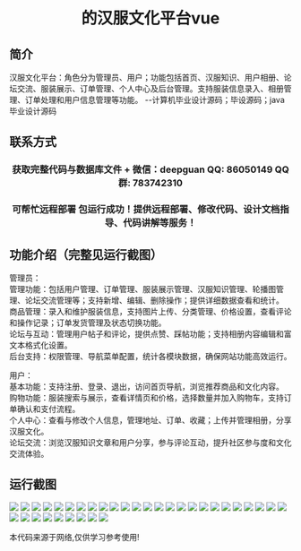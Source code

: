 <p><h1 align="center">的汉服文化平台vue</h1></p>

## 简介
汉服文化平台：角色分为管理员、用户；功能包括首页、汉服知识、用户相册、论坛交流、服装展示、订单管理、个人中心及后台管理。支持服装信息录入、相册管理、订单处理和用户信息管理等功能。    --计算机毕业设计源码；毕设源码；java毕业设计源码


## 联系方式
<p><h3 align="center">获取完整代码与数据库文件 + 微信：deepguan QQ: 86050149 QQ群: 783742310</h3></p>
<p><h3 align="center">可帮忙远程部署 包运行成功！提供远程部署、修改代码、设计文档指导、代码讲解等服务！</h3></p>

## 功能介绍（完整见运行截图）
管理员：  
管理功能：包括用户管理、订单管理、服装展示管理、汉服知识管理、轮播图管理、论坛交流管理等；支持新增、编辑、删除操作；提供详细数据查看和统计。  
商品管理：录入和维护服装信息，支持图片上传、分类管理、价格设置，查看评论和操作记录；订单发货管理及状态切换功能。  
论坛与互动：管理用户帖子和评论，提供点赞、踩帖功能；支持相册内容编辑和富文本格式化设置。  
后台支持：权限管理、导航菜单配置，统计各模块数据，确保网站功能高效运行。  

用户：  
基本功能：支持注册、登录、退出，访问首页导航，浏览推荐商品和文化内容。  
购物功能：服装搜索与展示，查看详情页和价格，选择数量并加入购物车，支持订单确认和支付流程。  
个人中心：查看与修改个人信息，管理地址、订单、收藏；上传并管理相册，分享汉服文化。  
论坛交流：浏览汉服知识文章和用户分享，参与评论互动，提升社区参与度和文化交流体验。


## 运行截图
![](https://bs-1329754181.cos.ap-shanghai.myqcloud.com/ssm/HanfuCulturePlatform/img/001.jpg)
![](https://bs-1329754181.cos.ap-shanghai.myqcloud.com/ssm/HanfuCulturePlatform/img/002.jpg)
![](https://bs-1329754181.cos.ap-shanghai.myqcloud.com/ssm/HanfuCulturePlatform/img/003.jpg)
![](https://bs-1329754181.cos.ap-shanghai.myqcloud.com/ssm/HanfuCulturePlatform/img/004.jpg)
![](https://bs-1329754181.cos.ap-shanghai.myqcloud.com/ssm/HanfuCulturePlatform/img/005.jpg)
![](https://bs-1329754181.cos.ap-shanghai.myqcloud.com/ssm/HanfuCulturePlatform/img/006.jpg)
![](https://bs-1329754181.cos.ap-shanghai.myqcloud.com/ssm/HanfuCulturePlatform/img/007.jpg)
![](https://bs-1329754181.cos.ap-shanghai.myqcloud.com/ssm/HanfuCulturePlatform/img/008.jpg)
![](https://bs-1329754181.cos.ap-shanghai.myqcloud.com/ssm/HanfuCulturePlatform/img/009.jpg)
![](https://bs-1329754181.cos.ap-shanghai.myqcloud.com/ssm/HanfuCulturePlatform/img/010.jpg)
![](https://bs-1329754181.cos.ap-shanghai.myqcloud.com/ssm/HanfuCulturePlatform/img/011.jpg)
![](https://bs-1329754181.cos.ap-shanghai.myqcloud.com/ssm/HanfuCulturePlatform/img/012.jpg)
![](https://bs-1329754181.cos.ap-shanghai.myqcloud.com/ssm/HanfuCulturePlatform/img/013.jpg)
![](https://bs-1329754181.cos.ap-shanghai.myqcloud.com/ssm/HanfuCulturePlatform/img/014.jpg)
![](https://bs-1329754181.cos.ap-shanghai.myqcloud.com/ssm/HanfuCulturePlatform/img/015.jpg)
![](https://bs-1329754181.cos.ap-shanghai.myqcloud.com/ssm/HanfuCulturePlatform/img/016.jpg)
![](https://bs-1329754181.cos.ap-shanghai.myqcloud.com/ssm/HanfuCulturePlatform/img/017.jpg)
![](https://bs-1329754181.cos.ap-shanghai.myqcloud.com/ssm/HanfuCulturePlatform/img/018.jpg)
![](https://bs-1329754181.cos.ap-shanghai.myqcloud.com/ssm/HanfuCulturePlatform/img/019.jpg)
![](https://bs-1329754181.cos.ap-shanghai.myqcloud.com/ssm/HanfuCulturePlatform/img/020.jpg)
![](https://bs-1329754181.cos.ap-shanghai.myqcloud.com/ssm/HanfuCulturePlatform/img/021.jpg)
![](https://bs-1329754181.cos.ap-shanghai.myqcloud.com/ssm/HanfuCulturePlatform/img/022.jpg)
![](https://bs-1329754181.cos.ap-shanghai.myqcloud.com/ssm/HanfuCulturePlatform/img/023.jpg)
![](https://bs-1329754181.cos.ap-shanghai.myqcloud.com/ssm/HanfuCulturePlatform/img/024.jpg)
![](https://bs-1329754181.cos.ap-shanghai.myqcloud.com/ssm/HanfuCulturePlatform/img/025.jpg)
![](https://bs-1329754181.cos.ap-shanghai.myqcloud.com/ssm/HanfuCulturePlatform/img/026.jpg)
![](https://bs-1329754181.cos.ap-shanghai.myqcloud.com/ssm/HanfuCulturePlatform/img/027.jpg)
![](https://bs-1329754181.cos.ap-shanghai.myqcloud.com/ssm/HanfuCulturePlatform/img/028.jpg)
![](https://bs-1329754181.cos.ap-shanghai.myqcloud.com/ssm/HanfuCulturePlatform/img/029.jpg)
![](https://bs-1329754181.cos.ap-shanghai.myqcloud.com/ssm/HanfuCulturePlatform/img/030.jpg)
![](https://bs-1329754181.cos.ap-shanghai.myqcloud.com/ssm/HanfuCulturePlatform/img/031.jpg)
![](https://bs-1329754181.cos.ap-shanghai.myqcloud.com/ssm/HanfuCulturePlatform/img/032.jpg)
![](https://bs-1329754181.cos.ap-shanghai.myqcloud.com/ssm/HanfuCulturePlatform/img/033.jpg)
![](https://bs-1329754181.cos.ap-shanghai.myqcloud.com/ssm/HanfuCulturePlatform/img/034.jpg)

<p>本代码来源于网络,仅供学习参考使用!</p>
